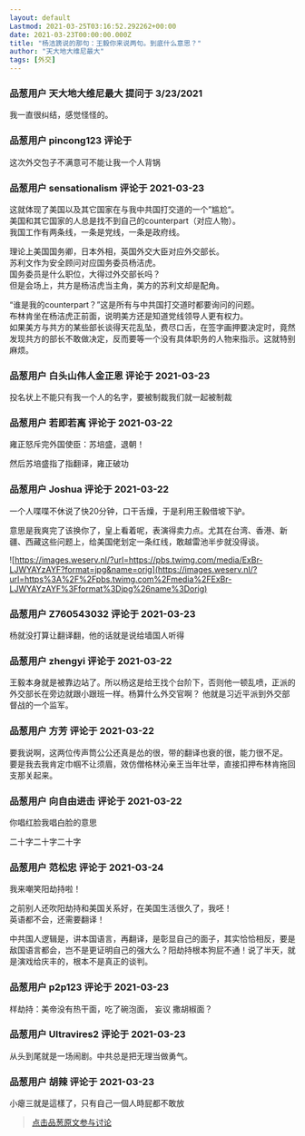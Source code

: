 ```yaml
---
layout: default
Lastmod: 2021-03-25T03:16:52.292262+00:00
date: 2021-03-23T00:00:00.000Z
title: "杨洁篪说的那句：王毅你来说两句。到底什么意思？"
author: "天大地大维尼最大"
tags: [外交]
---
```



### 品葱用户 **天大地大维尼最大** 提问于 3/23/2021
    
我一直很纠结，感觉怪怪的。
    
                

### 品葱用户 **pincong123** 评论于 
        
这次外交包子不满意可不能让我一个人背锅
        
                

### 品葱用户 **sensationalism** 评论于 2021-03-23
        
这就体现了美国以及其它国家在与我中共国打交道的一个”尴尬“。  
美国和其它国家的人总是找不到自己的counterpart（对应人物）。  
我国工作有两条线，一条是党线，一条是政府线。  
  
理论上美国国务卿，日本外相，英国外交大臣对应外交部长。  
苏利文作为安全顾问对应国务委员杨洁虎。  
国务委员是什么职位，大得过外交部长吗？  
但是会场上，共方是杨洁虎当主角，美方的苏利文却是配角。  
  
“谁是我的counterpart？”这是所有与中共国打交道时都要询问的问题。  
布林肯坐在杨洁虎正前面，说明美方还是知道党线领导人更有权力。  
如果美方与共方的某些部长谈得天花乱坠，费尽口舌，在签字画押要决定时，竟然发现共方的部长不敢做决定，反而要等一个没有具体职务的人物来指示。这就特别麻烦。
        
                

### 品葱用户 **白头山伟人金正恩** 评论于 2021-03-23
        
投名状上不能只有我一个人的名字，要被制裁我们就一起被制裁
        
                

### 品葱用户 **若即若离** 评论于 2021-03-22
        
雍正怒斥完外国使臣：苏培盛，退朝！  
  
然后苏培盛指了指翻译，雍正破功
        
                

### 品葱用户 **Joshua** 评论于 2021-03-22
        
一个人喋喋不休说了快20分钟，口干舌燥，于是利用王毅借坡下驴。  
  
意思是我爽完了该换你了，皇上看着呢，表演得卖力点。尤其在台湾、香港、新疆、西藏这些问题上，给美国佬划定一条红线，敢越雷池半步就没得谈。  
  
![https://images.weserv.nl/?url=https://pbs.twimg.com/media/ExBr-LJWYAYzAYF?format=jpg&name=orig](https://images.weserv.nl/?url=https%3A%2F%2Fpbs.twimg.com%2Fmedia%2FExBr-LJWYAYzAYF%3Fformat%3Djpg%26name%3Dorig)
        
                

### 品葱用户 **Z760543032** 评论于 2021-03-23
        
杨就没打算让翻译翻，他的话就是说给墙国人听得
        
                

### 品葱用户 **zhengyi** 评论于 2021-03-22
        
王毅本身就是被靠边站了。所以杨这是给王找个台阶下，否则他一顿乱喷，正派的外交部长在旁边就跟小跟班一样。杨算什么外交官啊？ 他就是习近平派到外交部督战的一个监军。
        
                

### 品葱用户 **方芳** 评论于 2021-03-22
        
要我说啊，这两位传声筒公公还真是怂的很，带的翻译也衰的很，能力很不足。  
要是我去我肯定巾帼不让须眉，效仿僧格林沁亲王当年壮举，直接扣押布林肯拖回支那关起来。
        
                

### 品葱用户 **向自由进击** 评论于 2021-03-22
        
你唱红脸我唱白脸的意思  
  
二十字二十字二十字
        
                

### 品葱用户 **范松忠** 评论于 2021-03-24
        
我来嘲笑阳劫持啦！  
  
之前别人还吹阳劫持和美国关系好，在美国生活很久了，我呸！  
英语都不会，还需要翻译！  
  
中共国人逻辑是，讲本国语言，再翻译，是彰显自己的面子，其实恰恰相反，要是敌国语言都会，岂不是更证明自己的强大么？阳劫持根本狗屁不通！说了半天，就是演戏给庆丰的，根本不是真正的谈判。
        
                

### 品葱用户 **p2p123** 评论于 2021-03-23
        
样劫持：美帝没有热干面，吃了碗泡面， 妄议 撒胡椒面？
        
                

### 品葱用户 **Ultravires2** 评论于 2021-03-23
        
从头到尾就是一场闹剧。中共总是把无理当做勇气。
        
                

### 品葱用户 **胡辣** 评论于 2021-03-23
        
小瘪三就是這樣了，只有自己一個人時屁都不敢放
        
                





> [点击品葱原文参与讨论](https://pincong.rocks/question/37309)

